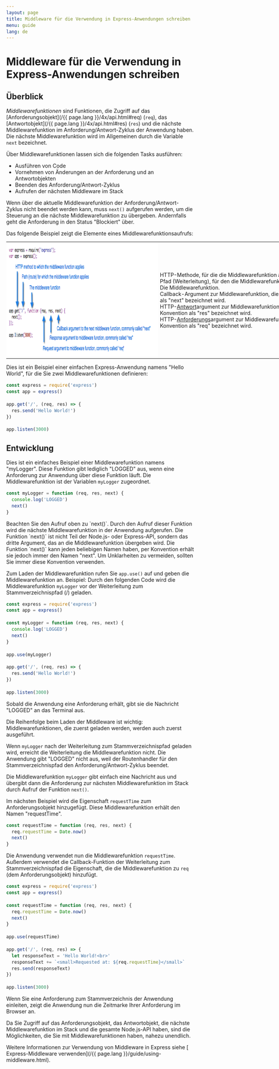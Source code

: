 ```yaml
---
layout: page
title: Middleware für die Verwendung in Express-Anwendungen schreiben
menu: guide
lang: de
---
```


# Middleware für die Verwendung in Express-Anwendungen schreiben

<h2>Überblick</h2>

*Middlewarefunktionen* sind Funktionen, die Zugriff auf das [Anforderungsobjekt](/{{ page.lang }}/4x/api.html#req) (`req`), das [Antwortobjekt](/{{ page.lang }}/4x/api.html#res) (`res`) und die nächste Middlewarefunktion im Anforderung/Antwort-Zyklus der Anwendung haben. Die nächste Middlewarefunktion wird im Allgemeinen durch die Variable `next` bezeichnet.

Über Middlewarefunktionen lassen sich die folgenden Tasks ausführen:

* Ausführen von Code
* Vornehmen von Änderungen an der Anforderung und an Antwortobjekten
* Beenden des Anforderung/Antwort-Zyklus
* Aufrufen der nächsten Middleware im Stack

Wenn über die aktuelle Middlewarefunktion der Anforderung/Antwort-Zyklus nicht beendet werden kann, muss `next()` aufgerufen werden, um die Steuerung an die nächste Middlewarefunktion zu übergeben. Andernfalls geht die Anforderung in den Status "Blockiert" über.

Das folgende Beispiel zeigt die Elemente eines Middlewarefunktionsaufrufs:

<table style="padding: 0; border: 0; width: 960px; margin-bottom: 10px;">
<tr><td style="margin: 0; padding: 0px; border: 0; width: 410px;">
<img src="/images/express-mw.png" style="margin: 0px; padding: 0px; width: 410px; height: 308px;" />
</td>
<td style="margin: 0; padding: 0 0 0 5px; border: 0; width: 550px;">
<div class="callout" id="callout1">HTTP-Methode, für die die Middlewarefunktion angewendet wird.</div>

<div class="callout" id="callout2">Pfad (Weiterleitung), für den die Middlewarefunktion angewendet wird.</div>

<div class="callout" id="callout3">Die Middlewarefunktion.</div>

<div class="callout" id="callout4">Callback-Argument zur Middlewarefunktion, die nach der geltenden Konvention als "next" bezeichnet wird.</div>

<div class="callout" id="callout5">HTTP-<a href="../4x/api.html#res">Antwort</a>argument zur Middlewarefunktion, die nach der geltenden Konvention als "res" bezeichnet wird.</div>

<div class="callout" id="callout6">HTTP-<a href="../4x/api.html#req">Anforderungs</a>argument zur Middlewarefunktion, die nach der geltenden Konvention als "req" bezeichnet wird.</div>
</td></tr>
</table>

Dies ist ein Beispiel einer einfachen Express-Anwendung namens "Hello World", für die Sie zwei Middlewarefunktionen definieren:

```js
const express = require('express')
const app = express()

app.get('/', (req, res) => {
  res.send('Hello World!')
})

app.listen(3000)
```

<h2>Entwicklung</h2>

Dies ist ein einfaches Beispiel einer Middlewarefunktion namens "myLogger". Diese Funktion gibt lediglich "LOGGED" aus, wenn eine Anforderung zur Anwendung über diese Funktion läuft. Die Middlewarefunktion ist der Variablen `myLogger` zugeordnet.

```js
const myLogger = function (req, res, next) {
  console.log('LOGGED')
  next()
}
```

<div class="doc-box doc-notice" markdown="1">
Beachten Sie den Aufruf oben zu `next()`. Durch den Aufruf dieser Funktion wird die nächste Middlewarefunktion in der Anwendung aufgerufen. Die Funktion `next()` ist nicht Teil der Node.js- oder Express-API, sondern das dritte Argument, das an die Middlewarefunktion übergeben wird. Die Funktion `next()` kann jeden beliebigen Namen haben, per Konvention erhält sie jedoch immer den Namen "next". Um Unklarheiten zu vermeiden, sollten Sie immer diese Konvention verwenden.
</div>


Zum Laden der Middlewarefunktion rufen Sie `app.use()` auf und geben die Middlewarefunktion an. Beispiel: Durch den folgenden Code wird die Middlewarefunktion `myLogger` vor der Weiterleitung zum Stammverzeichnispfad (/) geladen.

```js
const express = require('express')
const app = express()

const myLogger = function (req, res, next) {
  console.log('LOGGED')
  next()
}

app.use(myLogger)

app.get('/', (req, res) => {
  res.send('Hello World!')
})

app.listen(3000)
```

Sobald die Anwendung eine Anforderung erhält, gibt sie die Nachricht "LOGGED" an das Terminal aus.

Die Reihenfolge beim Laden der Middleware ist wichtig: Middlewarefunktionen, die zuerst geladen werden, werden auch zuerst ausgeführt.

Wenn `myLogger` nach der Weiterleitung zum Stammverzeichnispfad geladen wird, erreicht die Weiterleitung die Middlewarefunktion nicht. Die Anwendung gibt "LOGGED" nicht aus, weil der Routenhandler für den Stammverzeichnispfad den Anforderung/Antwort-Zyklus beendet.

Die Middlewarefunktion `myLogger` gibt einfach eine Nachricht aus und übergibt dann die Anforderung zur nächsten Middlewarefunktion im Stack durch Aufruf der Funktion `next()`.

Im nächsten Beispiel wird die Eigenschaft `requestTime` zum Anforderungsobjekt hinzugefügt. Diese Middlewarefunktion erhält den Namen "requestTime".

```js
const requestTime = function (req, res, next) {
  req.requestTime = Date.now()
  next()
}
```

Die Anwendung verwendet nun die Middlewarefunktion `requestTime`. Außerdem verwendet die Callback-Funktion der Weiterleitung zum Stammverzeichnispfad die Eigenschaft, die die Middlewarefunktion zu `req` (dem Anforderungsobjekt) hinzufügt.

```js
const express = require('express')
const app = express()

const requestTime = function (req, res, next) {
  req.requestTime = Date.now()
  next()
}

app.use(requestTime)

app.get('/', (req, res) => {
  let responseText = 'Hello World!<br>'
  responseText += `<small>Requested at: ${req.requestTime}</small>`
  res.send(responseText)
})

app.listen(3000)
```

Wenn Sie eine Anforderung zum Stammverzeichnis der Anwendung einleiten, zeigt die Anwendung nun die Zeitmarke Ihrer Anforderung im Browser an.

Da Sie Zugriff auf das Anforderungsobjekt, das Antwortobjekt, die nächste Middlewarefunktion im Stack und die gesamte Node.js-API haben, sind die Möglichkeiten, die Sie mit Middlewarefunktionen haben, nahezu unendlich.

Weitere Informationen zur Verwendung von Middleware in Express siehe [ Express-Middleware verwenden](/{{ page.lang }}/guide/using-middleware.html).

